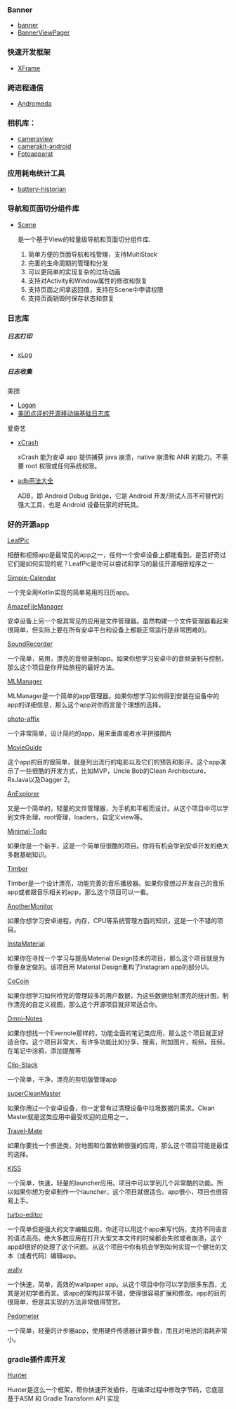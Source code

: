 ### Banner
- [banner](https://github.com/youth5201314/banner)
- [BannerViewPager](https://github.com/zhpanvip/BannerViewPager/)
### 快速开发框架
- [XFrame](https://github.com/youth5201314/XFrame)

### 跨进程通信
- [Andromeda](https://github.com/iqiyi/Andromeda)

### 相机库：
- [cameraview](https://github.com/google/cameraview)
- [camerakit-android]( https://github.com/CameraKit/camerakit-android)
- [Fotoapparat](https://github.com/RedApparat/Fotoapparat)

### 应用耗电统计工具
- [battery-historian](https://github.com/google/battery-historian)

### 导航和页面切分组件库
- [Scene](https://github.com/bytedance/scene/blob/master/README_cn.md)

  是一个基于View的轻量级导航和页面切分组件库.
  1. 简单方便的页面导航和栈管理，支持MultiStack
  2. 完善的生命周期的管理和分发
  3. 可以更简单的实现复杂的过场动画
  4. 支持对Activity和Window属性的修改和恢复
  5. 支持页面之间拿返回值，支持在Scene中申请权限
  6. 支持页面销毁时保存状态和恢复
  
### 日志库
##### 日志打印
- [xLog](https://github.com/elvishew/xLog)
##### 日志收集
美团
- [Logan](https://github.com/Meituan-Dianping/Logan)
- [美团点评的开源移动端基础日志库](https://tech.meituan.com/2018/10/11/logan-open-source.html)
 
 爱奇艺
 - [xCrash](https://github.com/iqiyi/xCrash/blob/master/README.zh-CN.md)
 
   xCrash 能为安卓 app 提供捕获 java 崩溃，native 崩溃和 ANR 的能力。不需要 root 权限或任何系统权限。
 - [adb用法大全](https://github.com/mzlogin/awesome-adb)
 
   ADB，即 Android Debug Bridge，它是 Android 开发/测试人员不可替代的强大工具，也是 Android 设备玩家的好玩具。

### 好的开源app
[LeafPic](https://github.com/HoraApps/LeafPic)

相册和视频app是最常见的app之一，任何一个安卓设备上都能看到。是否好奇过它们是如何实现的呢？LeafPic是你可以尝试和学习的最佳开源相册程序之一

[Simple-Calendar](https://github.com/SimpleMobileTools/Simple-Calendar)

一个完全用Kotlin实现的简单易用的日历app。

[AmazeFileManager](https://github.com/arpitkh96/AmazeFileManager)

安卓设备上另一个极其常见的应用是文件管理器。虽然构建一个文件管理器看起来很简单，但实际上要在所有安卓平台和设备上都能正常运行是非常困难的。

[SoundRecorder](https://github.com/dkim0419/SoundRecorder)

一个简单，易用，漂亮的音频录制app。如果你想学习安卓中的音频录制与控制，那么这个项目是你开始旅程的最好方法。

[MLManager](https://github.com/javiersantos/MLManager)

MLManager是一个简单的app管理器。如果你想学习如何得到安装在设备中的app的详细信息，那么这个app对你而言是个理想的选择。

[photo-affix](https://github.com/afollestad/photo-affix)

一个非常简单，设计简约的app，用来垂直或者水平拼接图片

[MovieGuide](https://github.com/esoxjem/MovieGuide)

这个app的目的很简单，就是列出流行的电影以及它们的预告和影评。这个app演示了一些很酷的开发方式，比如MVP，Uncle Bob的Clean Architecture，RxJava以及Dagger 2。

[AnExplorer](https://github.com/1hakr/AnExplorer)

又是一个简单的，轻量的文件管理器，为手机和平板而设计。从这个项目中可以学到文件处理，root管理，loaders，自定义view等。

[Minimal-Todo](https://github.com/avjinder/Minimal-Todo)

如果你是一个新手，这是一个简单但很酷的项目。你将有机会学到安卓开发的绝大多数基础知识。

[Timber](https://github.com/naman14/Timber)

Timber是一个设计漂亮，功能完善的音乐播放器。如果你曾想过开发自己的音乐app或者跟音乐相关的app，那么这个项目可以一看。

[AnotherMonitor](https://github.com/AntonioRedondo/AnotherMonitor)

如果你想学习安卓进程，内存，CPU等系统管理方面的知识，这是一个不错的项目。

[InstaMaterial](https://github.com/frogermcs/InstaMaterial)

如果你在寻找一个学习与提高Material Design技术的项目，那么这个项目就是为你量身定做的。该项目用 Material Design重构了Instagram app的部分UI。

[CoCoin](https://github.com/Nightonke/CoCoin)

如果你想学习如何桥党的管理较多的用户数据，为这些数据绘制漂亮的统计图，制作漂亮的自定义视图，那么这个开源项目就非常适合你。

[Omni-Notes](https://github.com/federicoiosue/Omni-Notes)

如果你想找一个Evernote那样的，功能全面的笔记类应用，那么这个项目就正好适合你。这个项目非常大，有许多功能比如分享，搜索，附加图片，视频，音频，在笔记中涂鸦，添加提醒等

[Clip-Stack](https://github.com/heruoxin/Clip-Stack)

一个简单，干净，漂亮的剪切版管理app

[superCleanMaster](https://github.com/joyoyao/superCleanMaster)

如果你用过一个安卓设备，你一定曾有过清理设备中垃圾数据的需求。Clean Master就是这类应用中最受欢迎的应用之一。

[Travel-Mate](https://github.com/Swati4star/Travel-Mate)
  
如果你要找一个旅途类，对地图和位置依赖很强的应用，那么这个项目可能是最佳的选择。

[KISS](https://github.com/Neamar/KISS)

一个简单，快速，轻量的launcher应用。项目中可以学到几个非常酷的功能。所以如果你想为安卓制作一个launcher，这个项目就很适合。app很小，项目也很容易上手。

[turbo-editor](https://github.com/vmihalachi/turbo-editor)

一个简单但是强大的文字编辑应用。你还可以用这个app来写代码，支持不同语言的语法高亮。绝大多数应用在打开大型文本文件的时候都会失败或者崩溃，这个app却很好的处理了这个问题。从这个项目中你有机会学到如何实现一个健壮的文本（或者代码）编辑app。

[wally](https://github.com/Musenkishi/wally)

一个快速，简单，高效的wallpaper app。从这个项目中你可以学到很多东西，尤其是对初学者而言。该app的架构非常不错，使得很容易扩展和修改。app的目的很简单，但是其实现的方法非常值得赞赏。

[Pedometer](https://github.com/j4velin/Pedometer)

一个简单，轻量的计步器app，使用硬件传感器计算步数，而且对电池的消耗非常小。


### gradle插件库开发
[Hunter](https://github.com/Leaking/Hunter/blob/master/README_ch.md)

Hunter是这么一个框架，帮你快速开发插件，在编译过程中修改字节码，它底层基于ASM 和 Gradle Transform API 实现